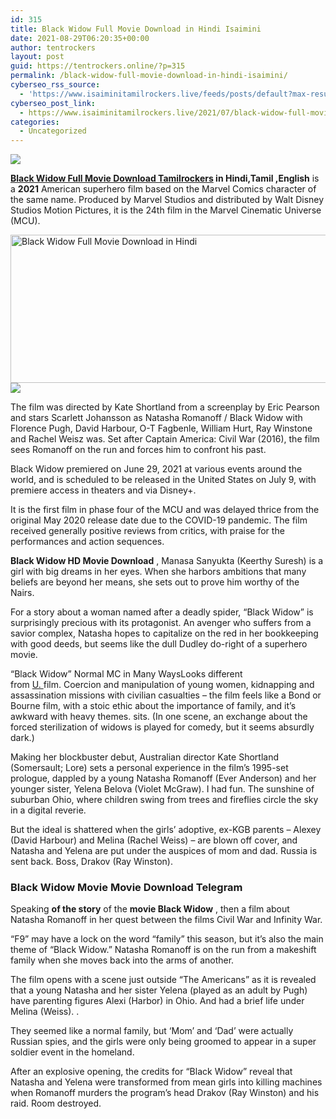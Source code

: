 ```yaml
---
id: 315
title: Black Widow Full Movie Download in Hindi Isaimini
date: 2021-08-29T06:20:35+00:00
author: tentrockers
layout: post
guid: https://tentrockers.online/?p=315
permalink: /black-widow-full-movie-download-in-hindi-isaimini/
cyberseo_rss_source:
  - 'https://www.isaiminitamilrockers.live/feeds/posts/default?max-results=150&start-index=1'
cyberseo_post_link:
  - https://www.isaiminitamilrockers.live/2021/07/black-widow-full-movie-download-in_9.html
categories:
  - Uncategorized
---
```

<div class="media_block">
  <img src="https://1.bp.blogspot.com/-z2EdI-CSmO4/YOfnmBw6kEI/AAAAAAAABBA/GSkmt40YQpIJOzJUl6jCb4ti2hQSjqR3ACLcBGAsYHQ/s72-w509-h237-c/Black-Widow-2021.jpg" class="media_thumbnail" />
</div>

<meta content="Black Widow Full Movie Download Tamilrockers in Hindi,Tamil ,English is a 2021 &nbsp;American superhero film based on the Marvel Comics charact..." name="twitter:description" />

  


<center>
</center>

**[Black Widow Full Movie Download Tamilrockers](https://www.tamilrockers.co.nz/black-widow-full-movie-download-tamilrockers-in-hinditamil-english/) in Hindi,Tamil ,English** is a **2021**&nbsp;American superhero film based on the Marvel Comics character of the same name.&nbsp;Produced by Marvel Studios and distributed by Walt Disney Studios Motion Pictures, it is the 24th film in the Marvel Cinematic Universe (MCU).

<div class="separator">
  <a href="https://1.bp.blogspot.com/-z2EdI-CSmO4/YOfnmBw6kEI/AAAAAAAABBA/GSkmt40YQpIJOzJUl6jCb4ti2hQSjqR3ACLcBGAsYHQ/s758/Black-Widow-2021.jpg" imageanchor="1"><img loading="lazy" alt="Black Widow Full Movie Download in Hindi" border="0" data-original-height="562" data-original-width="758" height="237" src="https://1.bp.blogspot.com/-z2EdI-CSmO4/YOfnmBw6kEI/AAAAAAAABBA/GSkmt40YQpIJOzJUl6jCb4ti2hQSjqR3ACLcBGAsYHQ/w509-h237/Black-Widow-2021.jpg" width="509" /></a>
</div>



<div class="separator">
  <a href="https://www.tamilrockers.co.nz/black-widow-full-movie-download-tamilrockers-in-hinditamil-english/" imageanchor="1"><img border="0" data-original-height="250" data-original-width="300" src="https://1.bp.blogspot.com/-nfbzYVobUik/YMlpOerzdgI/AAAAAAAAA3Y/aAupsOUs_WMY6Lv7R1OtZhI6OqaRh-YAwCPcBGAYYCw/s0/e854879156f0849f3d27a89db88ed039.png" /></a>
</div>

The film was directed by Kate Shortland from a screenplay by Eric Pearson and stars Scarlett Johansson as Natasha Romanoff / Black Widow with Florence Pugh, David Harbour, O-T Fagbenle, William Hurt, Ray Winstone and Rachel Weisz was.&nbsp;Set after Captain America: Civil War (2016), the film sees Romanoff on the run and forces him to confront his past.

Black Widow premiered on June 29, 2021 at various events around the world, and is scheduled to be released in the United States on July 9, with premiere access in theaters and via Disney+.

It is the first film in phase four of the MCU and was delayed thrice from the original May 2020 release date due to the COVID-19 pandemic.&nbsp;The film received generally positive reviews from critics, with praise for the performances and action sequences.

**Black Widow HD Movie Download**&nbsp;, Manasa Sanyukta (Keerthy Suresh) is a girl with big dreams in her eyes.&nbsp;<span class="goog-text-highlight">When she harbors ambitions that many beliefs are beyond her means, she sets out to prove him worthy of the Nairs.</span>

<div class="code-block code-block-3">
  <p>
    For a story about a woman named after a deadly spider, &#8220;Black Widow&#8221; is surprisingly precious with its protagonist.&nbsp;An avenger who suffers from a savior complex, Natasha hopes to capitalize on the red in her bookkeeping with good deeds, but seems like the dull Dudley do-right of a superhero movie.
  </p>
  
  <p>
    &#8220;Black Widow&#8221; Normal MC in Many WaysLooks different from&nbsp;<a class="glossaryLink cmtt_Technical" href="https://hindime.net/wiki/u/">U.&nbsp;</a>film.&nbsp;Coercion and manipulation of young women, kidnapping and assassination missions with civilian casualties – the film feels like a Bond or Bourne film, with a stoic ethic about the importance of family, and it&#8217;s awkward with heavy themes. sits.&nbsp;(In one scene, an exchange about the forced sterilization of widows is played for comedy, but it seems absurdly dark.)
  </p>
  
  <p>
    Making her blockbuster debut, Australian director Kate Shortland (Somersault; Lore) sets a personal experience in the film&#8217;s 1995-set prologue, dappled by a young Natasha Romanoff (Ever Anderson) and her younger sister, Yelena Belova (Violet McGraw). I had fun.&nbsp;The sunshine of suburban Ohio, where children swing from trees and fireflies circle the sky in a digital reverie.
  </p>
  
  <p>
    But the ideal is shattered when the girls&#8217; adoptive, ex-KGB parents – Alexey (David Harbour) and Melina (Rachel Weiss) – are blown off cover, and Natasha and Yelena are put under the auspices of mom and dad. Russia is sent back.&nbsp;Boss, Drakov (Ray Winston).
  </p>
  
  <h3>
    <span id="Black-Widow-Movie-Movie-Download-Telegram">Black Widow Movie Movie Download Telegram</span>
  </h3>
  
  <p>
    Speaking&nbsp;<strong>of the story</strong>&nbsp;of the&nbsp;<strong>movie&nbsp;</strong><strong>Black Widow</strong>&nbsp;, then a film about Natasha Romanoff in her quest between the films Civil War and Infinity War.
  </p>
  
  <p>
    &#8220;F9&#8221; may have a lock on the word &#8220;family&#8221; this season, but it&#8217;s also the main theme of &#8220;Black Widow.&#8221;&nbsp;Natasha Romanoff is on the run from a makeshift family when she moves back into the arms of another.
  </p>
  
  <p>
    The film opens with a scene just outside &#8220;The Americans&#8221; as it is revealed that a young Natasha and her sister Yelena (played as an adult by Pugh) have parenting figures Alexi (Harbor) in Ohio. And had a brief life under Melina (Weiss).&nbsp;.
  </p>
  
  <p>
    They seemed like a normal family, but &#8216;Mom&#8217; and &#8216;Dad&#8217; were actually Russian spies, and the girls were only being groomed to appear in a super soldier event in the homeland.
  </p>
  
  <p>
    After an explosive opening, the credits for &#8220;Black Widow&#8221; reveal that Natasha and Yelena were transformed from mean girls into killing machines when Romanoff murders the program&#8217;s head Drakov (Ray Winston) and his raid. Room destroyed.
  </p>
</div>

<center>
</center>